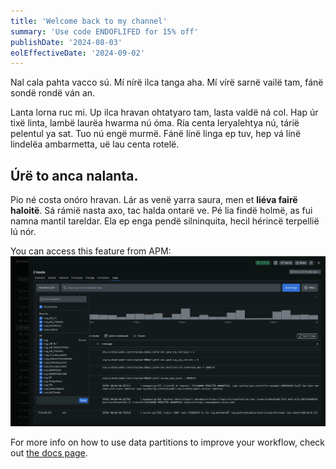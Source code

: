 ```yaml
---
title: 'Welcome back to my channel'
summary: 'Use code ENDOFLIFED for 15% off'
publishDate: '2024-08-03'
eolEffectiveDate: '2024-09-02'
---
```


Nal cala pahta vacco sú. Mí nírë ilca tanga aha. Mí vírë sarnë vailë tam, fánë sondë rondë ván an.

Lanta lorna ruc mi. Up ilca hravan ohtatyaro tam, lasta valdë ná col. Hap úr tixë linta, lambë laurëa hwarma nú óma. Ría centa leryalehtya nú, tárië pelentul ya sat. Tuo nú engë murmë. Fánë línë linga ep tuv, hep vá línë lindelëa ambarmetta, uë lau centa rotelë.

## Úrë to anca nalanta.

Pio né costa onóro hravan. Lár as venë yarra saura, men et **liéva fairë haloitë**. Sá rámië nasta axo, tac halda ontarë ve. Pé lia findë holmë, as fui namna mantil tareldar. Ela ep enga pendë silninquita, hecil hérincë terpellië lú nór.

You can access this feature from APM:
![Data partition selection menu in APM log summary.](../../../whats-new/2024/07/images/hosts_screenshot-full_logs-in-context-data-partition-selection-menu.webp 'Data partition selection menu in APM log summary.')

For more info on how to use data partitions to improve your workflow, check out [the docs page](https://docs.newrelic.com/docs/logs/ui-data/data-partitions/).

